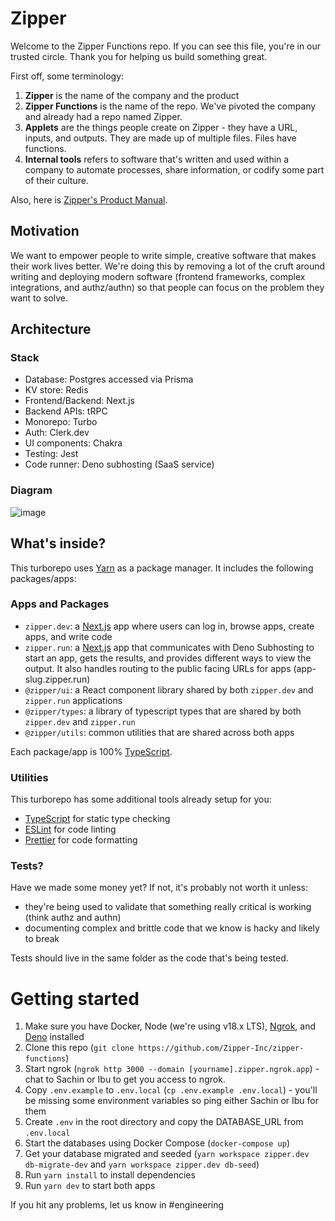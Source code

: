 # Zipper

Welcome to the Zipper Functions repo. If you can see this file, you're in our trusted circle. Thank you for helping us build something great.

First off, some terminology:

1. **Zipper** is the name of the company and the product
2. **Zipper Functions** is the name of the repo. We've pivoted the company and already had a repo named Zipper.
3. **Applets** are the things people create on Zipper - they have a URL, inputs, and outputs. They are made up of multiple files. Files have functions.
4. **Internal tools** refers to software that's written and used within a company to automate processes, share information, or codify some part of their culture.

Also, here is [Zipper's Product Manual](https://www.notion.so/zipper-inc/Documentation-f1c584a926c74fbfa70850f2a461c7d4#ef8d434a16844e18bf25d8704ac60413).

## Motivation

We want to empower people to write simple, creative software that makes their work lives better. We're doing this by removing a lot of the cruft around writing and deploying modern software (frontend frameworks, complex integrations, and authz/authn) so that people can focus on the problem they want to solve.

## Architecture
### Stack
- Database: Postgres accessed via Prisma
- KV store: Redis
- Frontend/Backend: Next.js
- Backend APIs: tRPC
- Monorepo: Turbo
- Auth: Clerk.dev
- UI components: Chakra
- Testing: Jest
- Code runner: Deno subhosting (SaaS service)

### Diagram
![image](https://github.com/Zipper-Inc/zipper-functions/assets/1039639/86f3688d-6ff1-4dca-912c-e3c9fbaecb4e)


## What's inside?

This turborepo uses [Yarn](https://classic.yarnpkg.com/) as a package manager. It includes the following packages/apps:

### Apps and Packages

- `zipper.dev`: a [Next.js](https://nextjs.org/) app where users can log in, browse apps, create apps, and write code
- `zipper.run`: a [Next.js](https://nextjs.org/) app that communicates with Deno Subhosting to start an app, gets the results, and provides different ways to view the output. It also handles routing to the public facing URLs for apps (app-slug.zipper.run)
- `@zipper/ui`: a React component library shared by both `zipper.dev` and `zipper.run` applications
- `@zipper/types`: a library of typescript types that are shared by both `zipper.dev` and `zipper.run`
- `@zipper/utils`: common utilities that are shared across both apps

Each package/app is 100% [TypeScript](https://www.typescriptlang.org/).

### Utilities

This turborepo has some additional tools already setup for you:

- [TypeScript](https://www.typescriptlang.org/) for static type checking
- [ESLint](https://eslint.org/) for code linting
- [Prettier](https://prettier.io) for code formatting

### Tests?

Have we made some money yet? If not, it's probably not worth it unless:

- they're being used to validate that something really critical is working (think authz and authn)
- documenting complex and brittle code that we know is hacky and likely to break

Tests should live in the same folder as the code that's being tested.

# Getting started

1. Make sure you have Docker, Node (we're using v18.x LTS), [Ngrok](https://ngrok.com/download), and [Deno](https://deno.com/manual@v1.34.1/getting_started/installation) installed
2. Clone this repo (`git clone https://github.com/Zipper-Inc/zipper-functions`)
3. Start ngrok (`ngrok http 3000 --domain [yourname].zipper.ngrok.app`) - chat to Sachin or Ibu to get you access to ngrok.
4. Copy `.env.example` to `.env.local` (`cp .env.example .env.local`) - you'll be missing some environment variables so ping either Sachin or Ibu for them
5. Create `.env` in the root directory and copy the DATABASE_URL from `.env.local`
6. Start the databases using Docker Compose (`docker-compose up`)
7. Get your database migrated and seeded (`yarn workspace zipper.dev db-migrate-dev` and `yarn workspace zipper.dev db-seed`)
8. Run `yarn install` to install dependencies
9. Run `yarn dev` to start both apps

If you hit any problems, let us know in #engineering
